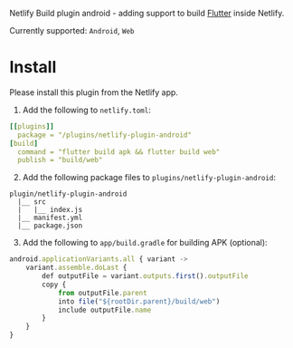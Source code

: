 Netlify Build plugin android - adding support to build [Flutter](https://flutter.dev) inside Netlify.

Currently supported: `Android`, `Web`

# Install

Please install this plugin from the Netlify app.

1. Add the following to `netlify.toml`:
```yaml
[[plugins]]
  package = "/plugins/netlify-plugin-android"
[build]
  command = "flutter build apk && flutter build web"
  publish = "build/web"
```

2. Add the following package files to `plugins/netlify-plugin-android`:
```
plugin/netlify-plugin-android
  |__ src
  |   |__ index.js
  |__ manifest.yml
  |__ package.json
```

3. Add the following to `app/build.gradle` for building APK (optional):
```js
android.applicationVariants.all { variant ->
    variant.assemble.doLast {
        def outputFile = variant.outputs.first().outputFile
        copy {
            from outputFile.parent
            into file("${rootDir.parent}/build/web")
            include outputFile.name
        }
    }
}
```